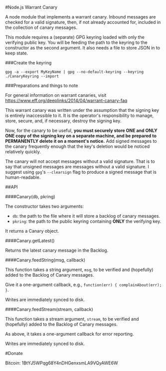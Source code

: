 #Node.js Warrant Canary

A node module that implements a warrant canary. Inbound messages are checked for a valid signature, then, if not already accounted for, included in the collection of canary messages.

This module requires a (separate) GPG keyring loaded with only the verifying public key. You will be feeding the path to the keyring to the constructor as the second argument. It also needs a file to store JSON in to keep state.

###Create the keyring

`gpg -a --export MyKeyName | gpg --no-default-keyring --keyring ./CanaryKeyring --import`

###Preparations and things to note

For general information on warrant canaries, visit https://www.eff.org/deeplinks/2014/04/warrant-canary-faq

This warrant canary was written under the assumption that the signing key is entirely inaccessible to it. It is the operator's responsibility to manage, store, secure, and, if necessary, destroy the signing key.

Now, for the canary to be useful, **you must securely store ONE and ONLY ONE copy of the signing key on a separate machine, and be prepared to PERMANENTLY delete it on a moment's notice.** Add signed messages to the canary frequently enough that the key's deletion would be noticed relatively quickly. 

The canary will not accept messages without a valid signature. That is to say that unsigned messages are messages without a valid signature. I suggest using `gpg`'s `--clearsign` flag to produce a signed message that is human-readable.

##API

####Canary(db, pkring)

The constructor takes two arguments:

* `db`: the path to the file where it will store a backlog of canary messages.
* `pkring`: the path to the public keyring containing __ONLY__ the verifying key.

It returns a Canary object.

####Canary.getLatest()

Returns the latest canary message in the Backlog.

####Canary.feedString(msg, callback)

This function takes a string argument, `msg`, to be verified and (hopefully) added to the Backlog of Canary messages.

Give it a one-argument callback, e.g., `function(err) { complainAbout(err); }`.

Writes are immediately synced to disk.

####Canary.feedStream(stream, callback)

This function takes a stream argument, `stream`, to be verified and (hopefully) added to the Backlog of Canary messages.

As above, it takes a one-argument callback for error reporting.

Writes are immediately synced to disk.

#Donate

Bitcoin: 1BtYJ5WPqg68Y4nDHGenxsmLA9VQyAWE6W
